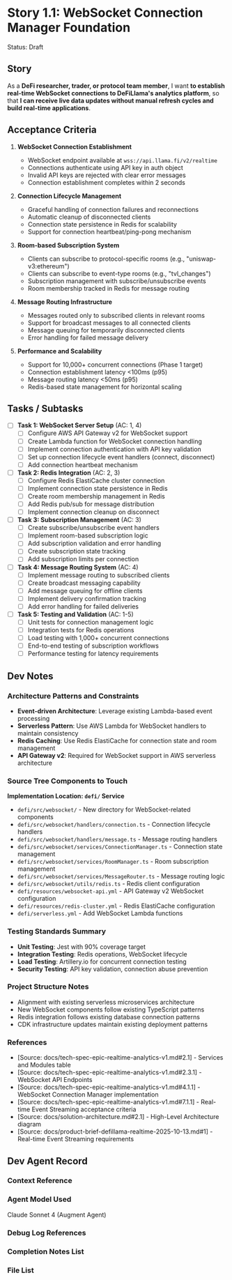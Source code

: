# Story 1.1: WebSocket Connection Manager Foundation

Status: Draft

## Story

As a **DeFi researcher, trader, or protocol team member**,
I want **to establish real-time WebSocket connections to DeFiLlama's analytics platform**,
so that **I can receive live data updates without manual refresh cycles and build real-time applications**.

## Acceptance Criteria

1. **WebSocket Connection Establishment**
   - WebSocket endpoint available at `wss://api.llama.fi/v2/realtime`
   - Connections authenticate using API key in auth object
   - Invalid API keys are rejected with clear error messages
   - Connection establishment completes within 2 seconds

2. **Connection Lifecycle Management**
   - Graceful handling of connection failures and reconnections
   - Automatic cleanup of disconnected clients
   - Connection state persistence in Redis for scalability
   - Support for connection heartbeat/ping-pong mechanism

3. **Room-based Subscription System**
   - Clients can subscribe to protocol-specific rooms (e.g., "uniswap-v3:ethereum")
   - Clients can subscribe to event-type rooms (e.g., "tvl_changes")
   - Subscription management with subscribe/unsubscribe events
   - Room membership tracked in Redis for message routing

4. **Message Routing Infrastructure**
   - Messages routed only to subscribed clients in relevant rooms
   - Support for broadcast messages to all connected clients
   - Message queuing for temporarily disconnected clients
   - Error handling for failed message delivery

5. **Performance and Scalability**
   - Support for 10,000+ concurrent connections (Phase 1 target)
   - Connection establishment latency <100ms (p95)
   - Message routing latency <50ms (p95)
   - Redis-based state management for horizontal scaling

## Tasks / Subtasks

- [ ] **Task 1: WebSocket Server Setup** (AC: 1, 4)
  - [ ] Configure AWS API Gateway v2 for WebSocket support
  - [ ] Create Lambda function for WebSocket connection handling
  - [ ] Implement connection authentication with API key validation
  - [ ] Set up connection lifecycle event handlers (connect, disconnect)
  - [ ] Add connection heartbeat mechanism

- [ ] **Task 2: Redis Integration** (AC: 2, 3)
  - [ ] Configure Redis ElastiCache cluster connection
  - [ ] Implement connection state persistence in Redis
  - [ ] Create room membership management in Redis
  - [ ] Add Redis pub/sub for message distribution
  - [ ] Implement connection cleanup on disconnect

- [ ] **Task 3: Subscription Management** (AC: 3)
  - [ ] Create subscribe/unsubscribe event handlers
  - [ ] Implement room-based subscription logic
  - [ ] Add subscription validation and error handling
  - [ ] Create subscription state tracking
  - [ ] Add subscription limits per connection

- [ ] **Task 4: Message Routing System** (AC: 4)
  - [ ] Implement message routing to subscribed clients
  - [ ] Create broadcast messaging capability
  - [ ] Add message queuing for offline clients
  - [ ] Implement delivery confirmation tracking
  - [ ] Add error handling for failed deliveries

- [ ] **Task 5: Testing and Validation** (AC: 1-5)
  - [ ] Unit tests for connection management logic
  - [ ] Integration tests for Redis operations
  - [ ] Load testing with 1,000+ concurrent connections
  - [ ] End-to-end testing of subscription workflows
  - [ ] Performance testing for latency requirements

## Dev Notes

### Architecture Patterns and Constraints

- **Event-driven Architecture**: Leverage existing Lambda-based event processing
- **Serverless Pattern**: Use AWS Lambda for WebSocket handlers to maintain consistency
- **Redis Caching**: Use Redis ElastiCache for connection state and room management
- **API Gateway v2**: Required for WebSocket support in AWS serverless architecture

### Source Tree Components to Touch

**Implementation Location: `defi/` Service**

- `defi/src/websocket/` - New directory for WebSocket-related components
- `defi/src/websocket/handlers/connection.ts` - Connection lifecycle handlers
- `defi/src/websocket/handlers/message.ts` - Message routing handlers
- `defi/src/websocket/services/ConnectionManager.ts` - Connection state management
- `defi/src/websocket/services/RoomManager.ts` - Room subscription management
- `defi/src/websocket/services/MessageRouter.ts` - Message routing logic
- `defi/src/websocket/utils/redis.ts` - Redis client configuration
- `defi/resources/websocket-api.yml` - API Gateway v2 WebSocket configuration
- `defi/resources/redis-cluster.yml` - Redis ElastiCache configuration
- `defi/serverless.yml` - Add WebSocket Lambda functions

### Testing Standards Summary

- **Unit Testing**: Jest with 90% coverage target
- **Integration Testing**: Redis operations, WebSocket lifecycle
- **Load Testing**: Artillery.io for concurrent connection testing
- **Security Testing**: API key validation, connection abuse prevention

### Project Structure Notes

- Alignment with existing serverless microservices architecture
- New WebSocket components follow existing TypeScript patterns
- Redis integration follows existing database connection patterns
- CDK infrastructure updates maintain existing deployment patterns

### References

- [Source: docs/tech-spec-epic-realtime-analytics-v1.md#2.1] - Services and Modules table
- [Source: docs/tech-spec-epic-realtime-analytics-v1.md#2.3.1] - WebSocket API Endpoints
- [Source: docs/tech-spec-epic-realtime-analytics-v1.md#4.1.1] - WebSocket Connection Manager implementation
- [Source: docs/tech-spec-epic-realtime-analytics-v1.md#7.1.1] - Real-time Event Streaming acceptance criteria
- [Source: docs/solution-architecture.md#2.1] - High-Level Architecture diagram
- [Source: docs/product-brief-defillama-realtime-2025-10-13.md#1] - Real-time Event Streaming requirements

## Dev Agent Record

### Context Reference

<!-- Path(s) to story context XML will be added here by context workflow -->

### Agent Model Used

Claude Sonnet 4 (Augment Agent)

### Debug Log References

### Completion Notes List

### File List
